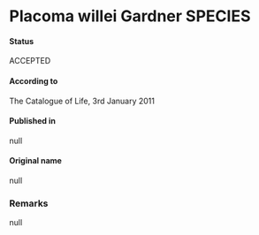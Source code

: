 # Placoma willei Gardner SPECIES

#### Status
ACCEPTED

#### According to
The Catalogue of Life, 3rd January 2011

#### Published in
null

#### Original name
null

### Remarks
null